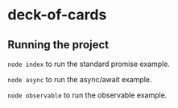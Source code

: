 # deck-of-cards

## Running the project

`node index` to run the standard promise example.

`node async` to run the async/await example.

`node observable` to run the observable example.
